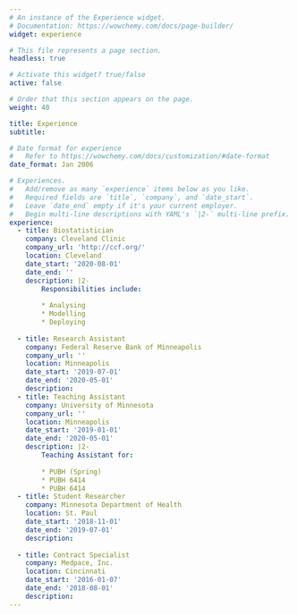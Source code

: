 ```yaml
---
# An instance of the Experience widget.
# Documentation: https://wowchemy.com/docs/page-builder/
widget: experience

# This file represents a page section.
headless: true

# Activate this widget? true/false
active: false

# Order that this section appears on the page.
weight: 40

title: Experience
subtitle:

# Date format for experience
#   Refer to https://wowchemy.com/docs/customization/#date-format
date_format: Jan 2006

# Experiences.
#   Add/remove as many `experience` items below as you like.
#   Required fields are `title`, `company`, and `date_start`.
#   Leave `date_end` empty if it's your current employer.
#   Begin multi-line descriptions with YAML's `|2-` multi-line prefix.
experience:
  - title: Biostatistician
    company: Cleveland Clinic
    company_url: 'http://ccf.org/'
    location: Cleveland
    date_start: '2020-08-01'
    date_end: ''
    description: |2-
        Responsibilities include:
        
        * Analysing
        * Modelling
        * Deploying
        
  - title: Research Assistant
    company: Federal Reserve Bank of Minneapolis
    company_url: ''
    location: Minneapolis
    date_start: '2019-07-01'
    date_end: '2020-05-01'
    description: 
  - title: Teaching Assistant
    company: University of Minnesota
    company_url: ''
    location: Minneapolis
    date_start: '2019-01-01'
    date_end: '2020-05-01'
    description: |2-
        Teaching Assistant for:
        
        * PUBH (Spring)
        * PUBH 6414
        * PUBH 6414
  - title: Student Researcher
    company: Minnesota Department of Health
    location: St. Paul
    date_start: '2018-11-01'
    date_end: '2019-07-01'
    description:
    
  - title: Contract Specialist
    company: Medpace, Inc.
    location: Cincinnati
    date_start: '2016-01-07'
    date_end: '2018-08-01'
    description:
---
```

